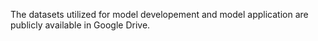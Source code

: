 The datasets utilized for model developement and model application are publicly available in Google Drive.
